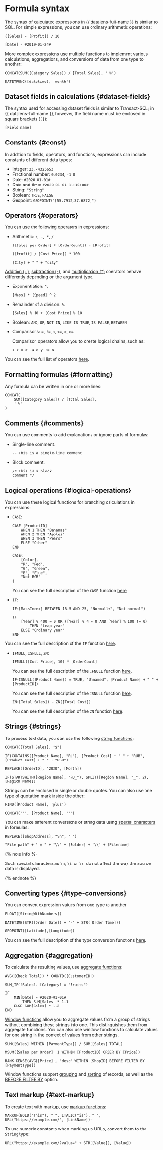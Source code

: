 # Formula syntax

The syntax of calculated expressions in {{ datalens-full-name }} is similar to SQL.
For simple expressions, you can use ordinary arithmetic operations:

```
([Sales] - [Profit]) / 10
```

```
[Date] - #2019-01-24#
```

More complex expressions use multiple functions to implement various calculations, aggregations, and conversions of data from one type to another:

```
CONCAT(SUM([Category Sales]) / [Total Sales], ' %')
```

```
DATETRUNC([datetime], 'month')
```

## Dataset fields in calculations {#dataset-fields}

The syntax used for accessing dataset fields is similar to Transact-SQL; in {{ datalens-full-name }}, however, the field name must be enclosed in square brackets (`[]`):

```
[Field name]
```

## Constants {#const}

In addition to fields, operators, and functions, expressions can include constants of different data types:

- Integer: `23`, `-4325653`
- Fractional number: `0.0234`, `-1.0`
- Date: `#2020-01-01#`
- Date and time: `#2020-01-01 11:15:00#`
- String: `"String"`
- Boolean: `TRUE`, `FALSE`
- Geopoint: `GEOPOINT("[55.7912,37.6872]")`

## Operators {#operators}

You can use the following operators in expressions:

- Arithmetic: `+`,` -`,` *`, `/`.

   ```
   ([Sales per Order] * [OrderCount]) - [Profit]
   ```

   ```
   ([Profit] / [Cost Price]) * 100
   ```

   ```
   [City] + " " + "city"
   ```

[Addition (+)](../../function-ref/OP_PLUS.md#description), [subtraction (-)](../../function-ref/OP_MINUS.md#description), and [multiplication (*)](../../function-ref/OP_MULT.md#description) operators behave differently depending on the argument type.

- Exponentiation: `^`.

   ```
   [Mass] * [Speed] ^ 2
   ```

- Remainder of a division: `%`.

   ```
   [Sales] % 10 + [Cost Price] % 10
   ```

- Boolean: `AND`, `OR`, `NOT`, `IN`, `LIKE`, `IS TRUE`, `IS FALSE`, `BETWEEN`.

- Comparisons: `=`, `!=`, `<`, `<=`, `>`, `>=`.

   Comparison operators allow you to create logical chains, such as:

   ```
   1 > x > -4 > y != 8
   ```

You can see the full list of operators [here](../../function-ref/operator-functions.md).

## Formatting formulas {#formatting}

Any formula can be written in one or more lines:

```
CONCAT(
    SUM([Category Sales]) / [Total Sales],
    ' %'
)
```

## Comments {#comments}

You can use comments to add explanations or ignore parts of formulas:

- Single-line comment.

   ```
   -- This is a single-line comment
   ```

- Block comment.

   ```
   /* This is a block
   comment */
   ```

## Logical operations {#logical-operations}

You can use these logical functions for branching calculations in expressions:

- `CASE`:

   ```
   CASE [ProductID]
       WHEN 1 THEN "Bananas"
       WHEN 2 THEN "Apples"
       WHEN 3 THEN "Pears"
       ELSE "Other"
   END
   ```

   ```
   CASE( 
       [Color],
       "R", "Red",
       "G", "Green",
       "B", "Blue",
       "Not RGB" 
   )
   ```

   You can see the full description of the `CASE` function [here](../../function-ref/CASE.md).

- `IF`:

   ```
   IF([MassIndex] BETWEEN 18.5 AND 25, "Normally", "Not normal")
   ```

   ```
   IF
       [Year] % 400 = 0 OR ([Year] % 4 = 0 AND [Year] % 100 != 0)
           THEN "Leap year"
       ELSE "Ordinary year"
   END
   ```

You can see the full description of the `IF` function [here](../../function-ref/IF.md).

- `IFNULL`, `ISNULL`, `ZN`:

   ```
   IFNULL([Cost Price], 10) * [OrderCount]
   ```

   You can see the full description of the `IFNULL` function [here](../../function-ref/IFNULL.md).

   ```
   IF(ISNULL([Product Name]) = TRUE, "Unnamed", [Product Name] + " " + [ProductID])
   ```

   You can see the full description of the `ISNULL` function [here](../../function-ref/ISNULL.md).

   ```
   ZN([Total Sales]) - ZN([Total Cost])
   ```

   You can see the full description of the `ZN` function [here](../../function-ref/ZN.md).

## Strings {#strings}

To process text data, you can use the following [string functions](../../function-ref/string-functions.md):

```
CONCAT([Total Sales], "$")
```

```
IF(CONTAINS([Product Name], "RU"), [Product Cost] + " " + "RUB", [Product Cost] + " " + "USD")
```

```
REPLACE([OrderID], "2020", [Month])
```

```
IF(STARTSWITH([Region Name], "RU_"), SPLIT([Region Name], "_", 2), [Region Name])
```

Strings can be enclosed in single or double quotes. You can also use one type of quotation mark inside the other:

```
FIND([Product Name], 'plus')
```

```
CONCAT('"', [Product Name], '"')
```

You can make different conversions of string data using [special characters](../data-types.md#string) in formulas:

```
REPLACE([ShopAddress], "\n", " ")
```

```
"File path" + " = " + "\\" + [Folder] + '\\' + [Filename]
```

{% note info %}

Such special characters as `\n`, `\t`, or `\r `do not affect the way the source data is displayed.

{% endnote %}

## Converting types {#type-conversions}

You can convert expression values from one type to another:

```
FLOAT([StringWithNumbers])
```

```
DATETIME(STR([Order Date]) + "-" + STR([Order Time]))
```

```
GEOPOINT([Latitude],[Longitude])
```

You can see the full description of the type conversion functions [here](../../function-ref/type-conversion-functions.md).

## Aggregation {#aggregation}

To calculate the resulting values, use [aggregate functions](../../function-ref/aggregation-functions.md):

```
AVG([Check Total]) * COUNTD([CustomerID])
```

```
SUM_IF([Sales], [Category] = "Fruits")
```

```
IF
    MIN[Date] = #2020-01-01#
        THEN SUM[Sales] * 1.1
    ELSE SUM[Sales] * 1.2
END
```

[Window functions](../../function-ref/window-functions.md) allow you to aggregate values from a group of strings without combining these strings into one. This distinguishes them from aggregate functions. You can also use window functions to calculate values for one string in the context of values from other strings.

```
SUM([Sales] WITHIN [PaymentType]) / SUM([Sales] TOTAL)
```

```
MSUM([Sales per Order], 1 WITHIN [ProductID] ORDER BY [Price])
```

```
RANK_DENSE(AVG([Price]), "desc" WITHIN [ShopID] BEFORE FILTER BY [PaymentType])
```

Window functions support [grouping](../../function-ref/window-functions.md#syntax-grouping) and [sorting](../../function-ref/window-functions.md#syntax-order-by) of records, as well as the [BEFORE FILTER BY](../../function-ref/window-functions.md#syntax-before-filter-by) option.

## Text markup {#text-markup}

To create text with markup, use [markup functions](../../function-ref/markup-functions.md):

```
MARKUP(BOLD("This"), " ", ITALIC("is"), " ", URL("https://example.com/", [LinkName]))
```

To use numeric constants when marking up URLs, convert them to the `String` type:

```
URL("https://example.com/?value=" + STR([Value]), [Value])
```
